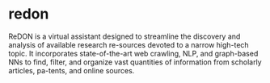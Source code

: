 # redon
ReDON is a virtual assistant designed to streamline the discovery and analysis of available research re-sources devoted to a narrow high-tech topic. It incorporates state-of-the-art web crawling, NLP, and graph-based NNs to find, filter, and organize vast quantities of information from scholarly articles, pa-tents, and online sources. 
